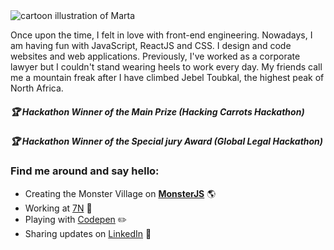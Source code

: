<img src="https://raw.githubusercontent.com/martatomchuck/martatomchuck/master/images/Marta.svg" alt="cartoon illustration of Marta">

Once upon the time, I felt in love with front-end engineering. Nowadays, I am having fun with JavaScript, ReactJS and CSS. I design and code websites and web applications. Previously, I've worked as a corporate lawyer but I couldn't stand wearing heels to work every day. My friends call me a mountain freak after I have climbed Jebel Toubkal, the highest peak of North Africa. 

##### :trophy: Hackathon Winner of the Main Prize (Hacking Carrots Hackathon)
##### :trophy: Hackathon Winner of the Special jury Award (Global Legal Hackathon)

### Find me around and say hello:
- Creating the Monster Village on **[MonsterJS](http://monsterjs.com)** 🌎
- Working at [7N](https://www.7n.com/) :briefcase: 
- Playing with [Codepen](https://codepen.io/martatomchuck) :pencil2: 
- Sharing updates on [LinkedIn](linkedin.com/in/martatomczakcv) :rocket:
